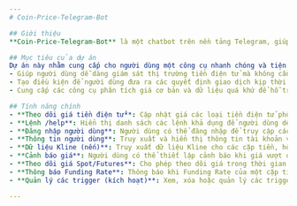 ```yaml
---
# Coin-Price-Telegram-Bot

## Giới thiệu
**Coin-Price-Telegram-Bot** là một chatbot trên nền tảng Telegram, giúp người dùng theo dõi giá tiền điện tử theo thời gian thực, truy cập thông tin chi tiết về các cặp tiền, và thiết lập cảnh báo giá tự động. Bot được thiết kế để phục vụ các nhà giao dịch và người yêu thích tiền điện tử, cung cấp một giao diện dễ sử dụng và thông tin chính xác ngay trên ứng dụng Telegram.

## Mục tiêu của dự án
Dự án này nhằm cung cấp cho người dùng một công cụ nhanh chóng và tiện lợi để theo dõi biến động giá của các loại tiền điện tử, nhận cảnh báo theo ngưỡng giá mong muốn và cập nhật các thông tin thị trường liên quan. Mục tiêu chính bao gồm:
- Giúp người dùng dễ dàng giám sát thị trường tiền điện tử mà không cần truy cập các nền tảng phức tạp.
- Tạo điều kiện để người dùng đưa ra các quyết định giao dịch kịp thời thông qua các tính năng thông báo và cảnh báo.
- Cung cấp các công cụ phân tích giá cơ bản và dữ liệu quá khứ để hỗ trợ người dùng trong việc nghiên cứu thị trường.

## Tính năng chính
- **Theo dõi giá tiền điện tử**: Cập nhật giá các loại tiền điện tử phổ biến và hỗ trợ các cặp tiền được giao dịch nhiều nhất.
- **Lệnh /help**: Hiển thị danh sách các lệnh khả dụng để người dùng dễ dàng truy cập các tính năng.
- **Đăng nhập người dùng**: Người dùng có thể đăng nhập để truy cập các tính năng nâng cao như thiết lập cảnh báo giá cá nhân.
- **Thông tin người dùng**: Truy xuất và hiển thị thông tin tài khoản và các cài đặt cá nhân liên quan.
- **Dữ liệu Kline (nến)**: Truy xuất dữ liệu Kline cho các cặp tiền, hỗ trợ các khung thời gian khác nhau và giới hạn số lượng nến.
- **Cảnh báo giá**: Người dùng có thể thiết lập cảnh báo khi giá vượt qua hoặc giảm xuống dưới ngưỡng nhất định.
- **Theo dõi giá Spot/Futures**: Cho phép theo dõi giá trong thời gian thực của các cặp tiền điện tử trên thị trường giao ngay và thị trường tương lai.
- **Thông báo Funding Rate**: Thông báo khi Funding Rate của một cặp tiền đạt đến ngưỡng do người dùng thiết lập.
- **Quản lý các trigger (kích hoạt)**: Xem, xóa hoặc quản lý các trigger được thiết lập như giá spot, futures, hoặc Funding Rate.

---
```

